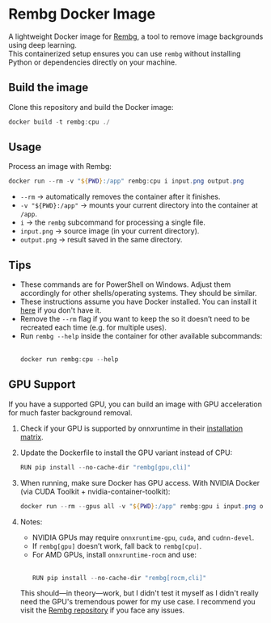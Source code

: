 # Rembg Docker Image

A lightweight Docker image for [Rembg](https://github.com/danielgatis/rembg), a tool to remove image backgrounds using deep learning.  
This containerized setup ensures you can use `rembg` without installing Python or dependencies directly on your machine.

## Build the image
Clone this repository and build the Docker image:

```powershell
docker build -t rembg:cpu ./
```

## Usage
Process an image with Rembg:

```powershell
docker run --rm -v "${PWD}:/app" rembg:cpu i input.png output.png
```

- `--rm` → automatically removes the container after it finishes.
- `-v "${PWD}:/app"` → mounts your current directory into the container at `/app`.
- `i` → the `rembg` subcommand for processing a single file.
- `input.png` → source image (in your current directory).
- `output.png` → result saved in the same directory.

## Tips
- These commands are for PowerShell on Windows. Adjust them accordingly for other shells/operating systems. They should be similar.
- These instructions assume you have Docker installed. You can install it [here](https://docs.docker.com/get-docker/) if you don't have it.
- Remove the `--rm` flag if you want to keep the so it doesn’t need to be recreated each time (e.g. for multiple uses).
- Run `rembg --help` inside the container for other available subcommands:
    <br><br>
    ```powershell
    docker run rembg:cpu --help
    ```

## GPU Support
If you have a supported GPU, you can build an image with GPU acceleration for much faster background removal.

1. Check if your GPU is supported by onnxruntime in their [installation matrix](https://onnxruntime.ai/docs/execution-providers/).
2. Update the Dockerfile to install the GPU variant instead of CPU:
    ```powershell
    RUN pip install --no-cache-dir "rembg[gpu,cli]"
    ```

3. When running, make sure Docker has GPU access. With NVIDIA Docker (via CUDA Toolkit + nvidia-container-toolkit):
    ```powershell
    docker run --rm --gpus all -v "${PWD}:/app" rembg:gpu i input.png output.png
    ```

4. Notes:
    - NVIDIA GPUs may require `onnxruntime-gpu`, `cuda`, and `cudnn-devel`.
    - If `rembg[gpu]` doesn’t work, fall back to `rembg[cpu]`.
    - For AMD GPUs, install `onnxruntime-rocm` and use:
    <br><br>
        ```powershell
        RUN pip install --no-cache-dir "rembg[rocm,cli]"
        ```
    This should—in theory—work, but I didn't test it myself as I didn't really need the GPU's tremendous power for my use case.
    I recommend you visit the [Rembg repository](https://github.com/danielgatis/rembg) if you face any issues.
